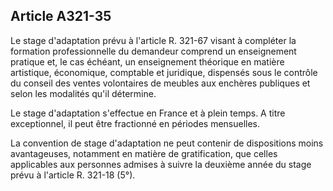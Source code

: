 Article A321-35
----
Le stage d'adaptation prévu à l'article R. 321-67 visant à compléter la
formation professionnelle du demandeur comprend un enseignement pratique et, le
cas échéant, un enseignement théorique en matière artistique, économique,
comptable et juridique, dispensés sous le contrôle du conseil des ventes
volontaires de meubles aux enchères publiques et selon les modalités qu'il
détermine.

Le stage d'adaptation s'effectue en France et à plein temps. A titre
exceptionnel, il peut être fractionné en périodes mensuelles.

La convention de stage d'adaptation ne peut contenir de dispositions moins
avantageuses, notamment en matière de gratification, que celles applicables aux
personnes admises à suivre la deuxième année du stage prévu à l'article R.
321-18 (5°).
